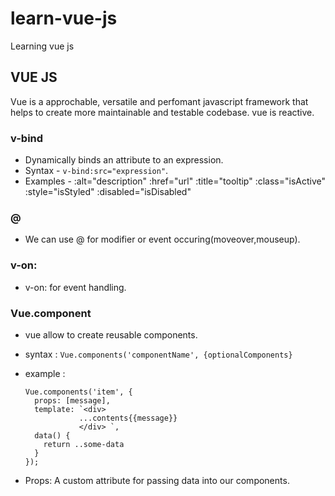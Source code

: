 # learn-vue-js
Learning vue js

## VUE JS
Vue is a approchable, versatile and perfomant javascript framework that helps to create more maintainable and testable codebase. vue is reactive.

### v-bind
- Dynamically binds an attribute to an expression.
- Syntax - `v-bind:src="expression"`.
- Examples - 
  :alt="description"
  :href="url"
  :title="tooltip"
  :class="isActive"
  :style="isStyled"
  :disabled="isDisabled"
### @
- We can use @ for modifier or event occuring(moveover,mouseup).

### v-on:
- v-on: for event handling.

### Vue.component
- vue allow to create reusable components.
- syntax : `Vue.components('componentName', {optionalComponents}`
- example :
  ```
  Vue.components('item', {
    props: [message],
    template: `<div>
              ...contents{{message}}
              </div> `,
    data() {
      return ..some-data
    }
  });
  ```

- Props: A custom attribute for passing data into our components.